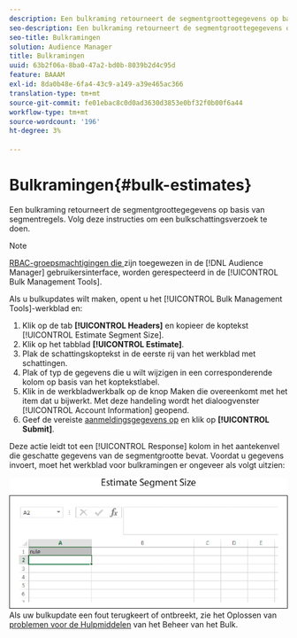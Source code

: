 ```yaml
---
description: Een bulkraming retourneert de segmentgroottegegevens op basis van segmentregels. Volg deze instructies om een bulkschattingsverzoek te doen.
seo-description: Een bulkraming retourneert de segmentgroottegegevens op basis van segmentregels. Volg deze instructies om een bulkschattingsverzoek te doen.
seo-title: Bulkramingen
solution: Audience Manager
title: Bulkramingen
uuid: 63b2f06a-8ba0-47a2-bd0b-8039b2d4c95d
feature: BAAAM
exl-id: 8da0b48e-6fa4-43c9-a149-a39e465ac366
translation-type: tm+mt
source-git-commit: fe01ebac8c0d0ad3630d3853e0bf32f0b00f6a44
workflow-type: tm+mt
source-wordcount: '196'
ht-degree: 3%

---
```


# Bulkramingen{#bulk-estimates}

Een bulkraming retourneert de segmentgroottegegevens op basis van segmentregels. Volg deze instructies om een bulkschattingsverzoek te doen.

<!-- 

t_bulk_estimates.xml

 -->

>[!NOTE]
>
>[RBAC-groepsmachtigingen die ](../../features/administration/administration-overview.md) zijn toegewezen in de  [!DNL Audience Manager] gebruikersinterface, worden gerespecteerd in de  [!UICONTROL Bulk Management Tools].

Als u bulkupdates wilt maken, opent u het [!UICONTROL Bulk Management Tools]-werkblad en:

1. Klik op de tab **[!UICONTROL Headers]** en kopieer de koptekst [!UICONTROL Estimate Segment Size].
2. Klik op het tabblad **[!UICONTROL Estimate]**.
3. Plak de schattingskoptekst in de eerste rij van het werkblad met schattingen.
4. Plak of typ de gegevens die u wilt wijzigen in een corresponderende kolom op basis van het koptekstlabel.
5. Klik in de werkbladwerkbalk op de knop Maken die overeenkomt met het item dat u bijwerkt.
Met deze handeling wordt het dialoogvenster [!UICONTROL Account Information] geopend.
6. Geef de vereiste [aanmeldingsgegevens op](../../reference/bulk-management-tools/bulk-management-intro.md#auth-reqs) en klik op **[!UICONTROL Submit]**.

Deze actie leidt tot een [!UICONTROL Response] kolom in het aantekenvel die geschatte gegevens van de segmentgrootte bevat. Voordat u gegevens invoert, moet het werkblad voor bulkramingen er ongeveer als volgt uitzien:

![](assets/estimate.png)
Als uw bulkupdate een fout terugkeert of ontbreekt, zie het Oplossen van  [problemen voor de Hulpmiddelen](../../reference/bulk-management-tools/bulk-troubleshooting.md) van het Beheer van het Bulk.
